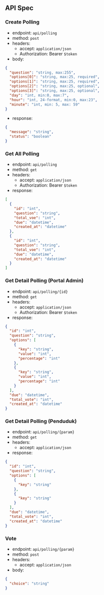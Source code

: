 ## API Spec

### Create Polling

- endpoint: `api/polling`
- method: `post`
- headers: 
  - accept: `application/json`
  - Authorization: Bearer `$token`
- body:
```json
{
  "question": "string, max:255",
  "options[0]": "string, max:25, required",
  "options[1]": "string, max:25, required",
  "options[2]": "string, max:25, optional",
  "options[3]": "string, max:25, optional",
  "day": "int, min:0, max:7",
  "hour": "int, 24-format, min:0, max:23",
  "minute": "int, min: 5, max: 59"
}
```
- response:
```json
{
  "message": "string",
  "status": "boolean"
}
```

### Get All Polling

- endpoint: `api/polling`
- method: `get`
- headers:
  - accept: `application/json`
  - Authorization: Bearer `$token`
- response:
```json
[
  {
    "id": "int",
    "question": "string",
    "total_voe": "int",
    "due": "datetime",
    "created_at": "datetime"
  },
  {
    "id": "int",
    "question": "string",
    "total_voe": "int",
    "due": "datetime",
    "created_at": "datetime"
  }
]
```

### Get Detail Polling (Portal Admin)

- endpoint: `api/polling/{id}`
- method: `get`
- headers:
  - accept: `application/json`
  - Authorization: Bearer `$token`
- response:
```json
{
  "id": "int",
  "question": "string",
  "options": [
    {
      "key": "string",
      "value": "int",
      "percentage": "int"
    },
    {
      "key": "string",
      "value": "int",
      "percentage": "int"
    }
  ],
  "due": "datetime",
  "total_vote": "int",
  "created_at": "datetime"
}
```

### Get Detail Polling (Penduduk)

- endpoint: `api/polling/{param}`
- method: `get`
- headers:
  - accept: `application/json`
- response:
```json
{
  "id": "int",
  "question": "string",
  "options": [
    {
      "key": "string"
    },
    {
      "key": "string"
    }
  ],
  "due": "datetime",
  "total_vote": "int",
  "created_at": "datetime"
}
```

### Vote

- endpoint: `api/polling/{param}`
- method: `post`
- headers:
  - accept: `application/json`
- body:
```json
{
  "choice": "string"
}
```